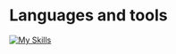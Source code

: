 <!--
### Hi there 👋
**mkokor/mkokor** is a ✨ _special_ ✨ repository because its `README.md` (this file) appears on your GitHub profile.

Here are some ideas to get you started:

- 🔭 I’m currently working on ...
- 🌱 I’m currently learning ...
- 👯 I’m looking to collaborate on ...
- 🤔 I’m looking for help with ...
- 💬 Ask me about ...
- 📫 How to reach me: ...
- 😄 Pronouns: ...
- ⚡ Fun fact: ...
-->

# Languages and tools
[![My Skills](https://skillicons.dev/icons?i=c,cpp,cs,java,js,html,css,dotnet,nodejs,express,react,mongodb,mysql,git)](https://skillicons.dev)
